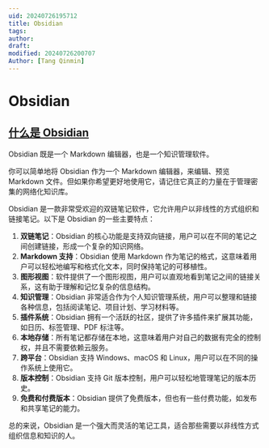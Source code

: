 ```yaml
---
uid: 20240726195712
title: Obsidian
tags: 
author: 
draft: 
modified: 20240726200707
Author: [Tang Qinmin]
---
```


# Obsidian

## [什么是 Obsidian](https://publish.obsidian.md/help-zh/Obsidian/Obsidian)

Obsidian 既是一个 Markdown 编辑器，也是一个知识管理软件。

你可以简单地将 Obsidian 作为一个 Markdown 编辑器，来编辑、预览 Markdown 文件。但如果你希望更好地使用它，请记住它真正的力量在于管理密集的网络化知识库。

Obsidian 是一款非常受欢迎的双链笔记软件，它允许用户以非线性的方式组织和链接笔记。以下是 Obsidian 的一些主要特点：

1. **双链笔记**：Obsidian 的核心功能是支持双向链接，用户可以在不同的笔记之间创建链接，形成一个复杂的知识网络。
2. **Markdown 支持**：Obsidian 使用 Markdown 作为笔记的格式，这意味着用户可以轻松地编写和格式化文本，同时保持笔记的可移植性。
3. **图形视图**：软件提供了一个图形视图，用户可以直观地看到笔记之间的链接关系，这有助于理解和记忆复杂的信息结构。
4. **知识管理**：Obsidian 非常适合作为个人知识管理系统，用户可以整理和链接各种信息，包括阅读笔记、项目计划、学习材料等。
5. **插件系统**：Obsidian 拥有一个活跃的社区，提供了许多插件来扩展其功能，如日历、标签管理、PDF 标注等。
6. **本地存储**：所有笔记都存储在本地，这意味着用户对自己的数据有完全的控制权，并且不需要依赖云服务。
7. **跨平台**：Obsidian 支持 Windows、macOS 和 Linux，用户可以在不同的操作系统上使用它。
8. **版本控制**：Obsidian 支持 Git 版本控制，用户可以轻松地管理笔记的版本历史。
9. **免费和付费版本**：Obsidian 提供了免费版本，但也有一些付费功能，如发布和共享笔记的能力。

总的来说，Obsidian 是一个强大而灵活的笔记工具，适合那些需要以非线性方式组织信息和知识的人。

